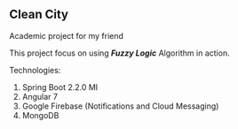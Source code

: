 ## Clean City
Academic project for my friend

This project focus on using **_Fuzzy Logic_** Algorithm in action.

Technologies:
  1.  Spring Boot 2.2.0 MI
  2.  Angular 7
  3.  Google Firebase (Notifications and Cloud Messaging)
  4.  MongoDB

